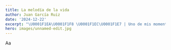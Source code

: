 ```yaml
---
title: La melodía de la vida
author: Juan García Ruiz
date: '2024-12-22'
excerpt: "\U0001F1EA\U0001F1F8 \U0001F1EC\U0001F1E7 | Uno de mis momentos más felices es despertarme temprano en verano con el canto de mis mejores vecinos: los pájaros cantores. "
hero: images/unnamed-edit.jpg
---
```

A﻿a
